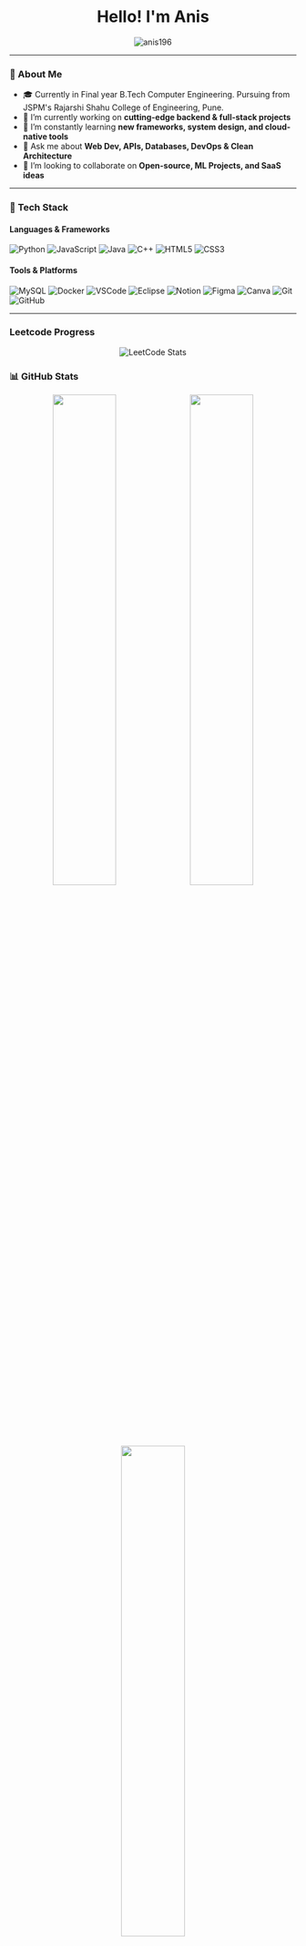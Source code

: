 <!-- GitHub Profile README for Anis196 -->

<h1 align="center">Hello! I'm Anis</h1>
<!-- <h3 align="center">Visionary Strategist of Multidimensional Backend Synergy and Cognitive API Integration for Enterprise-Grade Innovation Amplification. Catalyzes the convergence of GPU-optimized algorithmic paradigms and real-time data orchestration ecosystems to propel open-source community synergistics and DevOps operational excellence through the Omni-Dynamic CodeVantage Collective. Formerly Chief Architect of Relational Data Coherence at the Global Alliance for Computational Vision Scalability and Agile Architectural Proliferation. Senior Executive Lead of Transformative SaaS Enablement at NexusCore Enterprises </h3> -->

<!-- <p align="center">
  <a href="https://git.io/typing-svg"><img src="https://readme-typing-svg.herokuapp.com?font=Press+Start+2P&pause=1000&center=true&vCenter=true&width=435&lines=Technology+Enthusiast;Software+Developer;President+of+ACM+RSCOE;Teacher%2FMentor" alt="Typing SVG" /></a>
</p> -->

<p align="center">
  <img src="https://komarev.com/ghpvc/?username=anis196&label=Profile%20views&color=0e75b6&style=flat" alt="anis196" />
</p>

---

### 🚀 About Me
- 🎓 Currently in Final year B.Tech Computer Engineering. Pursuing from JSPM's Rajarshi Shahu College of Engineering, Pune.
- 🔭 I’m currently working on **cutting-edge backend & full-stack projects**
- 🌱 I’m constantly learning **new frameworks, system design, and cloud-native tools**
- 💬 Ask me about **Web Dev, APIs, Databases, DevOps & Clean Architecture**
- 👯 I’m looking to collaborate on **Open-source, ML Projects, and SaaS ideas**

---

### 🧰 Tech Stack

#### Languages & Frameworks
![Python](https://img.shields.io/badge/Python-3776AB?style=for-the-badge&logo=python&logoColor=white)
![JavaScript](https://img.shields.io/badge/JavaScript-F7DF1E?style=for-the-badge&logo=javascript&logoColor=black)
![Java](https://img.shields.io/badge/Java-ED8B00?style=for-the-badge&logo=java&logoColor=white)
![C++](https://img.shields.io/badge/C++-00599C?style=for-the-badge&logo=c%2B%2B&logoColor=white)
![HTML5](https://img.shields.io/badge/HTML5-E34F26?style=for-the-badge&logo=html5&logoColor=white)
![CSS3](https://img.shields.io/badge/CSS3-1572B6?style=for-the-badge&logo=css3&logoColor=white)

#### Tools & Platforms
![MySQL](https://img.shields.io/badge/MySQL-005C84?style=for-the-badge&logo=mysql&logoColor=white)
![Docker](https://img.shields.io/badge/Docker-2496ED?style=for-the-badge&logo=docker&logoColor=white)
![VSCode](https://img.shields.io/badge/VS%20Code-007ACC?style=for-the-badge&logo=visual-studio-code&logoColor=white)
![Eclipse](https://img.shields.io/badge/Eclipse-2C2255?style=for-the-badge&logo=eclipse&logoColor=white)
![Notion](https://img.shields.io/badge/Notion-000000?style=for-the-badge&logo=notion&logoColor=white)
![Figma](https://img.shields.io/badge/Figma-F24E1E?style=for-the-badge&logo=figma&logoColor=white)
![Canva](https://img.shields.io/badge/Canva-00C4CC?style=for-the-badge&logo=canva&logoColor=white)
![Git](https://img.shields.io/badge/Git-F05032?style=for-the-badge&logo=git&logoColor=white)
![GitHub](https://img.shields.io/badge/GitHub-181717?style=for-the-badge&logo=github&logoColor=white)

---
### Leetcode Progress
<div align="center">
  <img src="https://leetcard.jacoblin.cool/daddyscouch?theme=chartreuse&font=Poppins&ext=heatmap" alt="LeetCode Stats" />
</div>

### 📊 GitHub Stats

<p align="center">
  <img src="https://github-readme-stats.vercel.app/api?username=anis196&show_icons=true&theme=radical&hide_border=true" width="47%"/>
  <img src="https://github-readme-streak-stats.herokuapp.com/?user=anis196&theme=radical&hide_border=true" width="47%"/>
</p>

<p align="center">
  <img src="https://github-readme-stats.vercel.app/api/top-langs/?username=anis196&layout=compact&theme=radical&hide_border=true" width="47%"/>
</p>

---

### 📫 Let's Connect

[![LinkedIn](https://img.shields.io/badge/LinkedIn-0077B5?style=flat-square&logo=linkedin&logoColor=white)](https://www.linkedin.com/in/anis-shaikh-a87496240)
[![Email](https://img.shields.io/badge/Email-D14836?style=flat-square&logo=gmail&logoColor=white)](mailto:shaikhanis2004@gmail.com)
[![Instagram](https://img.shields.io/badge/Instagram-E4405F?style=flat-square&logo=instagram&logoColor=white)](https://instagram.com/an.iss_19)

<!-- [![Portfolio](https://img.shields.io/badge/Portfolio-000000?style=flat-square&logo=github&logoColor=white)](https://yourportfolio.link) -->

---

<!-- Optional: Footer or Credits -->
 Thanks for visiting my profile! 😄 
